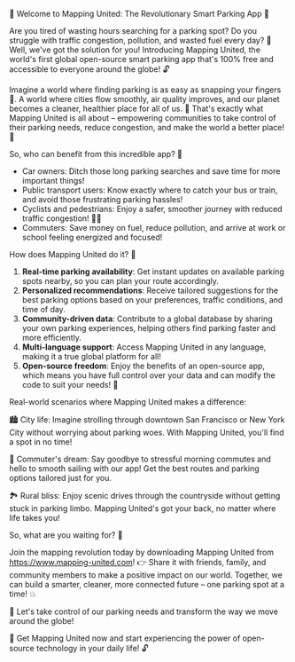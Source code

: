 🚀 Welcome to Mapping United: The Revolutionary Smart Parking App 🚀

Are you tired of wasting hours searching for a parking spot? Do you struggle with traffic congestion, pollution, and wasted fuel every day? 🤯 Well, we've got the solution for you! Introducing Mapping United, the world's first global open-source smart parking app that's 100% free and accessible to everyone around the globe! 🔓

Imagine a world where finding parking is as easy as snapping your fingers 🎉. A world where cities flow smoothly, air quality improves, and our planet becomes a cleaner, healthier place for all of us. 💚 That's exactly what Mapping United is all about – empowering communities to take control of their parking needs, reduce congestion, and make the world a better place! 🌟

So, who can benefit from this incredible app? 🤔

* Car owners: Ditch those long parking searches and save time for more important things!
* Public transport users: Know exactly where to catch your bus or train, and avoid those frustrating parking hassles!
* Cyclists and pedestrians: Enjoy a safer, smoother journey with reduced traffic congestion! 🚴‍♀️
* Commuters: Save money on fuel, reduce pollution, and arrive at work or school feeling energized and focused!

How does Mapping United do it? 🔧

1. **Real-time parking availability**: Get instant updates on available parking spots nearby, so you can plan your route accordingly.
2. **Personalized recommendations**: Receive tailored suggestions for the best parking options based on your preferences, traffic conditions, and time of day.
3. **Community-driven data**: Contribute to a global database by sharing your own parking experiences, helping others find parking faster and more efficiently.
4. **Multi-language support**: Access Mapping United in any language, making it a true global platform for all!
5. **Open-source freedom**: Enjoy the benefits of an open-source app, which means you have full control over your data and can modify the code to suit your needs! 🤖

Real-world scenarios where Mapping United makes a difference:

🏙️ City life: Imagine strolling through downtown San Francisco or New York City without worrying about parking woes. With Mapping United, you'll find a spot in no time!

🚂 Commuter's dream: Say goodbye to stressful morning commutes and hello to smooth sailing with our app! Get the best routes and parking options tailored just for you.

🏞️ Rural bliss: Enjoy scenic drives through the countryside without getting stuck in parking limbo. Mapping United's got your back, no matter where life takes you!

So, what are you waiting for? 🤔

Join the mapping revolution today by downloading Mapping United from https://www.mapping-united.com! 👉 Share it with friends, family, and community members to make a positive impact on our world. Together, we can build a smarter, cleaner, more connected future – one parking spot at a time! 💥

💪 Let's take control of our parking needs and transform the way we move around the globe!

🚀 Get Mapping United now and start experiencing the power of open-source technology in your daily life! 🔓